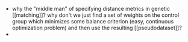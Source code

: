 
- why the "middle man" of specifying distance metrics in genetic [[matching]]? why don't we just find a set of weights on the control group which minimizes some balance criterion (easy, continuous optimization problem) and then use the resulting [[pseudodataset]]?
- 